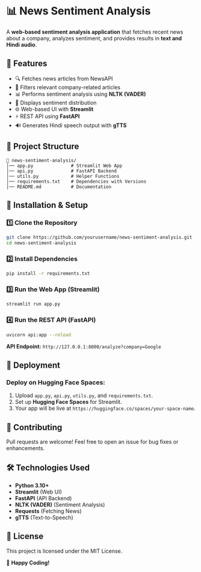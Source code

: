 # 📊 News Sentiment Analysis

A **web-based sentiment analysis application** that fetches recent news about a company, analyzes sentiment, and provides results in **text and Hindi audio**.

## 🚀 Features
- 🔍 Fetches news articles from NewsAPI
- 🎯 Filters relevant company-related articles
- 📊 Performs sentiment analysis using **NLTK (VADER)**
- 📌 Displays sentiment distribution
- 🌐 Web-based UI with **Streamlit**
- ⚡ REST API using **FastAPI**
- 🔊 Generates Hindi speech output with **gTTS**

## 📂 Project Structure
```
📁 news-sentiment-analysis/
│── app.py              # Streamlit Web App
│── api.py              # FastAPI Backend
│── utils.py            # Helper Functions
│── requirements.txt    # Dependencies with Versions
│── README.md           # Documentation
```

## 🔧 Installation & Setup
### 1️⃣ Clone the Repository
```sh
git clone https://github.com/yourusername/news-sentiment-analysis.git
cd news-sentiment-analysis
```

### 2️⃣ Install Dependencies
```sh
pip install -r requirements.txt
```

### 3️⃣ Run the Web App (Streamlit)
```sh
streamlit run app.py
```

### 4️⃣ Run the REST API (FastAPI)
```sh
uvicorn api:app --reload
```
**API Endpoint:** `http://127.0.0.1:8000/analyze?company=Google`

## 🚀 Deployment
### Deploy on Hugging Face Spaces:
1. Upload `app.py`, `api.py`, `utils.py`, and `requirements.txt`.
2. Set up **Hugging Face Spaces** for Streamlit.
3. Your app will be live at `https://huggingface.co/spaces/your-space-name`.

## 🤝 Contributing
Pull requests are welcome! Feel free to open an issue for bug fixes or enhancements.

## 🛠 Technologies Used
- **Python 3.10+**
- **Streamlit** (Web UI)
- **FastAPI** (API Backend)
- **NLTK (VADER)** (Sentiment Analysis)
- **Requests** (Fetching News)
- **gTTS** (Text-to-Speech)

## 📜 License
This project is licensed under the MIT License.

🚀 **Happy Coding!**
